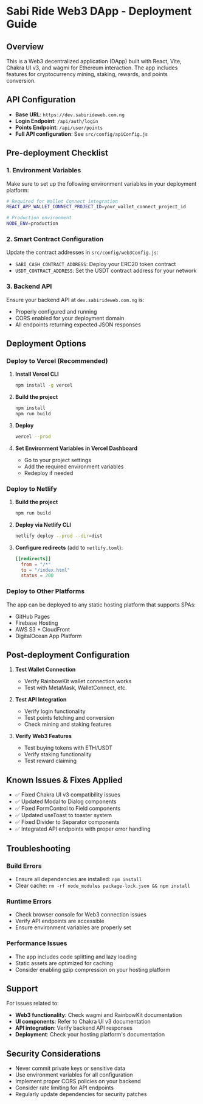 # Sabi Ride Web3 DApp - Deployment Guide

## Overview
This is a Web3 decentralized application (DApp) built with React, Vite, Chakra UI v3, and wagmi for Ethereum interaction. The app includes features for cryptocurrency mining, staking, rewards, and points conversion.

## API Configuration
- **Base URL**: `https://dev.sabirideweb.com.ng`
- **Login Endpoint**: `/api/auth/login`
- **Points Endpoint**: `/api/user/points`
- **Full API configuration**: See `src/config/apiConfig.js`

## Pre-deployment Checklist

### 1. Environment Variables
Make sure to set up the following environment variables in your deployment platform:

```bash
# Required for Wallet Connect integration
REACT_APP_WALLET_CONNECT_PROJECT_ID=your_wallet_connect_project_id

# Production environment
NODE_ENV=production
```

### 2. Smart Contract Configuration
Update the contract addresses in `src/config/web3Config.js`:
- `SABI_CASH_CONTRACT_ADDRESS`: Deploy your ERC20 token contract
- `USDT_CONTRACT_ADDRESS`: Set the USDT contract address for your network

### 3. Backend API
Ensure your backend API at `dev.sabirideweb.com.ng` is:
- Properly configured and running
- CORS enabled for your deployment domain
- All endpoints returning expected JSON responses

## Deployment Options

### Deploy to Vercel (Recommended)

1. **Install Vercel CLI**
   ```bash
   npm install -g vercel
   ```

2. **Build the project**
   ```bash
   npm install
   npm run build
   ```

3. **Deploy**
   ```bash
   vercel --prod
   ```

4. **Set Environment Variables in Vercel Dashboard**
   - Go to your project settings
   - Add the required environment variables
   - Redeploy if needed

### Deploy to Netlify

1. **Build the project**
   ```bash
   npm run build
   ```

2. **Deploy via Netlify CLI**
   ```bash
   netlify deploy --prod --dir=dist
   ```

3. **Configure redirects** (add to `netlify.toml`):
   ```toml
   [[redirects]]
     from = "/*"
     to = "/index.html"
     status = 200
   ```

### Deploy to Other Platforms

The app can be deployed to any static hosting platform that supports SPAs:
- GitHub Pages
- Firebase Hosting
- AWS S3 + CloudFront
- DigitalOcean App Platform

## Post-deployment Configuration

1. **Test Wallet Connection**
   - Verify RainbowKit wallet connection works
   - Test with MetaMask, WalletConnect, etc.

2. **Test API Integration**
   - Verify login functionality
   - Test points fetching and conversion
   - Check mining and staking features

3. **Verify Web3 Features**
   - Test buying tokens with ETH/USDT
   - Verify staking functionality
   - Test reward claiming

## Known Issues & Fixes Applied

- ✅ Fixed Chakra UI v3 compatibility issues
- ✅ Updated Modal to Dialog components
- ✅ Fixed FormControl to Field components
- ✅ Updated useToast to toaster system
- ✅ Fixed Divider to Separator components
- ✅ Integrated API endpoints with proper error handling

## Troubleshooting

### Build Errors
- Ensure all dependencies are installed: `npm install`
- Clear cache: `rm -rf node_modules package-lock.json && npm install`

### Runtime Errors
- Check browser console for Web3 connection issues
- Verify API endpoints are accessible
- Ensure environment variables are properly set

### Performance Issues
- The app includes code splitting and lazy loading
- Static assets are optimized for caching
- Consider enabling gzip compression on your hosting platform

## Support

For issues related to:
- **Web3 functionality**: Check wagmi and RainbowKit documentation
- **UI components**: Refer to Chakra UI v3 documentation
- **API integration**: Verify backend API responses
- **Deployment**: Check your hosting platform's documentation

## Security Considerations

- Never commit private keys or sensitive data
- Use environment variables for all configuration
- Implement proper CORS policies on your backend
- Consider rate limiting for API endpoints
- Regularly update dependencies for security patches